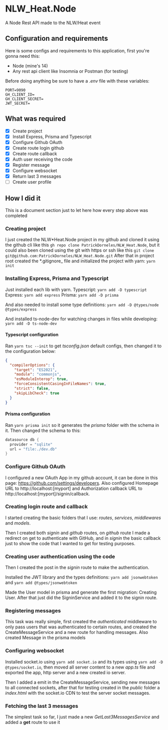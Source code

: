 # NLW_Heat.Node

A Node Rest API made to the NLW/Heat event

## Configuration and requirements

Here is some configs and requirements to this application, first you're gonna need this:

- Node (mine's 14)
- Any rest api client like Insomnia or Postman (for testing)

Before doing anything be sure to have a _.env_ file with these variables:

```
PORT=9090
GH_CLIENT_ID=
GH_CLIENT_SECRET=
JWT_SECRET=
```

## What was required

- [x] Create project
- [x] Install Express, Prisma and Typescript
- [x] Configure Github OAuth
- [x] Create route login github
- [x] Create route callback
- [x] Auth user receiving the code
- [x] Register message
- [x] Configure websocket
- [x] Return last 3 messages
- [ ] Create user profile

## How I did it

This is a document section just to let here how every step above was completed

### Creating project

I just created the NLW*Heat.Node project in my github and cloned it using the github cli like this `gh repo clone PatrickDorneles/NLW_Heat.Node`, but it could also been cloned using the git with https or ssh like this `git clone git@github.com:PatrickDorneles/NLW_Heat.Node.git`
After that in project root created the *.gitignore\_ file and initialized the project with yarn: `yarn init`

### Installing Express, Prisma and Typescript

Just installed each lib with yarn.
Typescript: `yarn add -D typescript`
Express: `yarn add express`
Prisma: `yarn add -D prisma`

And also needed to install some type definitions:
`yarn add -D @types/node @types/express`

And installed ts-node-dev for watching changes in files while developing:
`yarn add -D ts-node-dev`

#### Typescript configuration

Ran `yarn tsc --init` to get _tsconfig.json_ default configs, then changed it to the configuration below:

```json
{
  "compilerOptions": {
    "target": "ES2021",
    "module": "commonjs",
    "esModuleInterop": true,
    "forceConsistentCasingInFileNames": true,
    "strict": false,
    "skipLibCheck": true
  }
}
```

#### Prisma configuration

Ran `yarn prisma init` so it generates the _prisma_ folder with the schema in it.
Then changed the schema to this:

```s
datasource db {
  provider = "sqlite"
  url = "file:./dev.db"
}
```

### Configure Github OAuth

I configured a new OAuth App in my github account, it can be done in this page: https://github.com/settings/developers.
Also configured Homepage URL to http://localhost:[myport] and Authorization callback URL to http://localhost:[myport]/signin/callback.

### Creating login route and callback

I started creating the basic folders that I use: _routes_, _services_, _middlewares_ and _models_.

Then I created both _signin_ and _github_ routes, on _github_ route I made a redirect on get to authenticate with GitHub, and in _signin_ the basic callback just to show the code that I wanted to get for testing purposes.

### Creating user authentication using the code

Then I created the post in the _signin_ route to make the authentication.

Installed the JWT library and the types definitions:
`yarn add jsonwebtoken` and `yarn add @types/jsonwebtoken`

Made the User model in prisma and generate the first migration: Creating User. After that just did the SigninService and added it to the signin route.

### Registering messages

This task was really simple, first created the _authenticated_ middleware to only pass users that was authenticated to certain routes, and created the CreateMessageService and a new route for handling messages.
Also created Message in the prisma models

### Configuring websocket

Installed socket.io using `yarn add socket.io` and its types using `yarn add -D @types/socket.io`, then moved all server content to a new _app.ts_ file and exported the app, http server and a new created io server.

Then I added a emit in the CreateMessageService, sending new messages to all connected sockets, after that for testing created in the _public_ folder a _index.html_ with the socket.io CDN to test the server socket messages.

### Fetching the last 3 messages

The simplest task so far, I just made a new _GetLast3MessagesService_ and added a **get** route to use it
